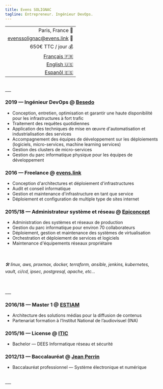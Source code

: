 ```yaml
---
title: Evens SOLIGNAC
tagline: Entrepreneur. Ingénieur DevOps.
---
```

||
|-:|
| Paris, France :office: |
| [evenssolignac@evens.link](#) :e-mail: |
| 650€ TTC / jour :moneybag: |
| [Français :fr:](https://evens.link) |
| [English :us:](https://evens.link/en/) |
| [Espanõl :es:](https://evens.link/es/) |

<br />
___
<br />

<!-- ## Expériences -->

### 2019 — Ingénieur DevOps @ [Besedo](https://besedo.com/)
- Conception, entretien, optimisation et garantir une haute disponibilité pour les infrastructures à fort trafic
- Traitement des requêtes quotidiennes
- Application des techniques de mise en œuvre d'automatisation et industrialisation des services
- Accompagnement des équipes de développement sur les déploiements (logiciels, micro-services, machine learning services)
- Gestion des clusters de micro-services
- Gestion du parc informatique physique pour les équipes de développement

### 2016 — Freelance @ [evens.link](#)
- Conception d'architectures et déploiement d'infrastructures
- Audit et conseil informatique
- Gestion et maintenance d'infrastructure en tant que service
- Déploiement et configuration de multiple type de sites internet

### 2015/18 — Administrateur système et réseau @ [Epiconcept](https://www.epiconcept.fr)
- Administration des systèmes et réseaux de production 
- Gestion du parc informatique pour environ 70 collaborateurs
- Déploiement, gestion et maintenance des systèmes de virtualisation 
- Orchestration et déploiement de services et logiciels 
- Maintenance d'équipements réseaux propriétaire

<br />

<!-- ## Compétences -->

###### :hammer_and_wrench: linux, aws, proxmox, docker, terraform, ansible, jenkins, kubernetes, vault, ci/cd, ipsec, postgresql, apache, etc...

<br />
___
<br />

<!-- ## Formations -->

### 2016/18 — Master 1 @ [ESTIAM](https://www.estiam.education)
- Architecture des solutions médias pour la diffusion de contenus
- Partenariat formation à l’Institut National de l’audiovisuel (INA)

### 2015/16 — License @ [ITIC](https://www.iticparis.com)
- Bachelor — DEES Informatique réseau et sécurité

### 2012/13 — Baccalauréat @ [Jean Perrin](https://www.jeanperrin.org/portail/)
- Baccalauréat professionnel — Système électronique et numérique

<br />
___
<br />
